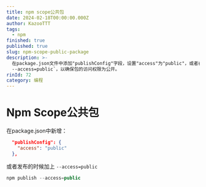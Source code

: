 ```yaml
---
title: npm scope公共包
date: 2024-02-18T00:00:00.000Z
author: KazooTTT
tags:
  - npm
finished: true
published: true
slug: npm-scope-public-package
description: >-
  在package.json文件中添加"publishConfig"字段，设置"access"为"public"，或者在发布时使用命令`npm publish
  --access=public`，以确保包的访问权限为公开。
rinId: 72
category: 编程
---
```


# Npm Scope公共包

在package.json中新增：

```json
  "publishConfig": {
    "access": "public"
  },
```

或者发布的时候加上 `--access=public`

```javascript
npm publish --access=public
```

